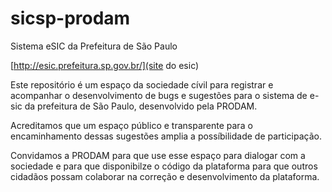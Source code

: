 sicsp-prodam
============

Sistema eSIC da Prefeitura de São Paulo

[http://esic.prefeitura.sp.gov.br/](site do esic)

Este repositório é um espaço da sociedade cívil para registrar e acompanhar o desenvolvimento de bugs e sugestões para o sistema de e-sic da prefeitura de São Paulo, desenvolvido pela PRODAM.

Acreditamos que um espaço público e transparente para o encaminhamento dessas sugestões amplia a possíbilidade de participação.

Convidamos a PRODAM para que use esse espaço para dialogar com a sociedade e para que disponibilze o código da plataforma para que outros cidadãos possam colaborar na correção e desenvolvimento da plataforma.
